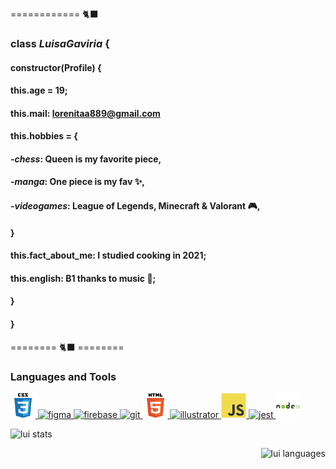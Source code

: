 ============ 🐈‍⬛ 

### class *LuisaGaviria* {  
####  constructor(Profile) {  
####    this.age = 19;  
####    this.mail: lorenitaa889@gmail.com  
####    this.hobbies = {  
####    -_chess_: Queen is my favorite piece,  
####    -_manga_: One piece is my fav ✨,    
####    -_videogames_: League of Legends, Minecraft & Valorant 🎮,  
####   }    
####    this.fact_about_me: I studied cooking in 2021;  
####    this.english: B1 thanks to music 🎵;
####    }  
#### }  
======== 🐈‍⬛  ========
### Languages and Tools

<p align="left"> <a href="https://www.w3schools.com/css/" target="_blank" rel="noreferrer"> <img src="https://raw.githubusercontent.com/devicons/devicon/master/icons/css3/css3-original-wordmark.svg" alt="css3" width="40" height="40"/> </a> <a href="https://www.figma.com/" target="_blank" rel="noreferrer"> <img src="https://www.vectorlogo.zone/logos/figma/figma-icon.svg" alt="figma" width="40" height="40"/> </a> <a href="https://firebase.google.com/" target="_blank" rel="noreferrer"> <img src="https://www.vectorlogo.zone/logos/firebase/firebase-icon.svg" alt="firebase" width="40" height="40"/> </a> <a href="https://git-scm.com/" target="_blank" rel="noreferrer"> <img src="https://www.vectorlogo.zone/logos/git-scm/git-scm-icon.svg" alt="git" width="40" height="40"/> </a> <a href="https://www.w3.org/html/" target="_blank" rel="noreferrer"> <img src="https://raw.githubusercontent.com/devicons/devicon/master/icons/html5/html5-original-wordmark.svg" alt="html5" width="40" height="40"/> </a> <a href="https://www.adobe.com/in/products/illustrator.html" target="_blank" rel="noreferrer"> <img src="https://www.vectorlogo.zone/logos/adobe_illustrator/adobe_illustrator-icon.svg" alt="illustrator" width="40" height="40"/> </a> <a href="https://developer.mozilla.org/en-US/docs/Web/JavaScript" target="_blank" rel="noreferrer"> <img src="https://raw.githubusercontent.com/devicons/devicon/master/icons/javascript/javascript-original.svg" alt="javascript" width="40" height="40"/> </a> <a href="https://jestjs.io" target="_blank" rel="noreferrer"> <img src="https://www.vectorlogo.zone/logos/jestjsio/jestjsio-icon.svg" alt="jest" width="40" height="40"/> </a> <a href="https://nodejs.org" target="_blank" rel="noreferrer"> <img src="https://raw.githubusercontent.com/devicons/devicon/master/icons/nodejs/nodejs-original-wordmark.svg" alt="nodejs" width="40" height="40"/> </a> </p>  

<p>&nbsp;<img align="left" src="https://github-readme-stats.vercel.app/api?username=luisa7gaviria&show_icons=true&locale=en&theme=jolly" alt="lui stats" /></p>
<p>&nbsp;<img align="right" src="https://github-readme-stats.vercel.app/api/top-langs/?username=luisa7gaviria&layout=compact&langs_count=6" alt="lui languages"/></p>


